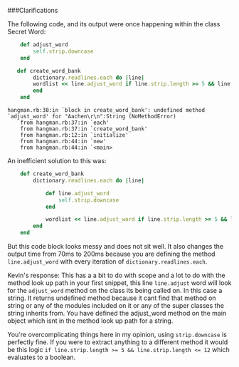 ###Clarifications

The following code, and its output were once happening within the class Secret Word:

```ruby
	def adjust_word
		self.strip.downcase
	end

​	def create_word_bank
		dictionary.readlines.each do |line|
		wordlist << line.adjust_word if line.strip.length >= 5 && line.strip.length <= 12
		end		
	end
```

```
hangman.rb:38:in `block in create_word_bank': undefined method `adjust_word' for "Aachen\r\n":String (NoMethodError)
    from hangman.rb:37:in `each'
    from hangman.rb:37:in `create_word_bank'
    from hangman.rb:12:in `initialize'
    from hangman.rb:44:in `new'
    from hangman.rb:44:in `<main>
```

An inefficient solution to this was:

```ruby
	def create_word_bank
		dictionary.readlines.each do |line|

			def line.adjust_word	
				self.strip.downcase
			end

			wordlist << line.adjust_word if line.strip.length >= 5 && line.strip.length <= 12
		end		
	end
```

But this code block looks messy and does not sit well.
It also changes the output time from 70ms to 200ms because you are defining the method `line.adjust_word` with every iteration of `dictionary.readlines.each`.

Kevin's response:
This has a a bit to do with scope and a lot to do with the method look up path
in your first snippet, this line `line.adjust` word will look for the `adjust_word` method on the class its being called on. In this case a string. It returns undefined method because it cant find that method on string or any of the modules included on it or any of the super classes the string inherits from. You have defined the adjust_word method on the main object which isnt in the method look up path for a string.

You're overcomplicating things here in my opinion, using `strip.downcase` is perfectly fine. If you were to extract anything to a different method it would be this logic `if line.strip.length >= 5 && line.strip.length <= 12` which evaluates to a boolean.